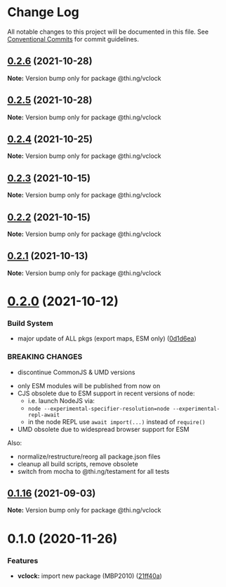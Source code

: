 # Change Log

All notable changes to this project will be documented in this file.
See [Conventional Commits](https://conventionalcommits.org) for commit guidelines.

## [0.2.6](https://github.com/thi-ng/umbrella/compare/@thi.ng/vclock@0.2.5...@thi.ng/vclock@0.2.6) (2021-10-28)

**Note:** Version bump only for package @thi.ng/vclock





## [0.2.5](https://github.com/thi-ng/umbrella/compare/@thi.ng/vclock@0.2.4...@thi.ng/vclock@0.2.5) (2021-10-28)

**Note:** Version bump only for package @thi.ng/vclock





## [0.2.4](https://github.com/thi-ng/umbrella/compare/@thi.ng/vclock@0.2.3...@thi.ng/vclock@0.2.4) (2021-10-25)

**Note:** Version bump only for package @thi.ng/vclock





## [0.2.3](https://github.com/thi-ng/umbrella/compare/@thi.ng/vclock@0.2.2...@thi.ng/vclock@0.2.3) (2021-10-15)

**Note:** Version bump only for package @thi.ng/vclock





## [0.2.2](https://github.com/thi-ng/umbrella/compare/@thi.ng/vclock@0.2.1...@thi.ng/vclock@0.2.2) (2021-10-15)

**Note:** Version bump only for package @thi.ng/vclock





## [0.2.1](https://github.com/thi-ng/umbrella/compare/@thi.ng/vclock@0.2.0...@thi.ng/vclock@0.2.1) (2021-10-13)

**Note:** Version bump only for package @thi.ng/vclock





# [0.2.0](https://github.com/thi-ng/umbrella/compare/@thi.ng/vclock@0.1.16...@thi.ng/vclock@0.2.0) (2021-10-12)


### Build System

* major update of ALL pkgs (export maps, ESM only) ([0d1d6ea](https://github.com/thi-ng/umbrella/commit/0d1d6ea9fab2a645d6c5f2bf2591459b939c09b6))


### BREAKING CHANGES

* discontinue CommonJS & UMD versions

- only ESM modules will be published from now on
- CJS obsolete due to ESM support in recent versions of node:
  - i.e. launch NodeJS via:
  - `node --experimental-specifier-resolution=node --experimental-repl-await`
  - in the node REPL use `await import(...)` instead of `require()`
- UMD obsolete due to widespread browser support for ESM

Also:
- normalize/restructure/reorg all package.json files
- cleanup all build scripts, remove obsolete
- switch from mocha to @thi.ng/testament for all tests






##  [0.1.16](https://github.com/thi-ng/umbrella/compare/@thi.ng/vclock@0.1.15...@thi.ng/vclock@0.1.16) (2021-09-03) 

**Note:** Version bump only for package @thi.ng/vclock 

#  0.1.0 (2020-11-26) 

###  Features 

- **vclock:** import new package (MBP2010) ([21ff40a](https://github.com/thi-ng/umbrella/commit/21ff40a92df972abefd7aa94ced61193c9da68a9))
